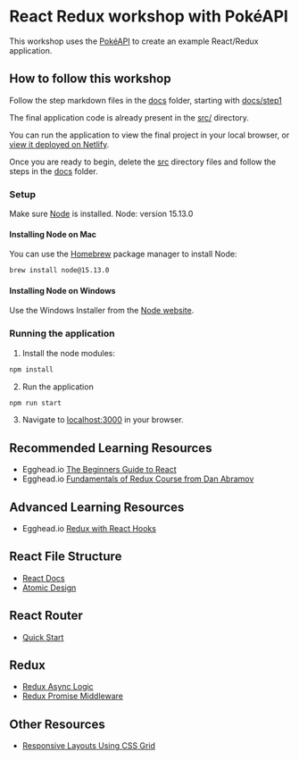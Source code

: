 # React Redux workshop with PokéAPI

This workshop uses the [PokéAPI](https://pokeapi.co/) to create an example React/Redux application.

## How to follow this workshop

Follow the step markdown files in the [docs](./docs) folder, starting with [docs/step1](./docs/step1.md)

The final application code is already present in the [src/](./src) directory.

You can run the application to view the final project in your local browser, or [view it deployed on Netlify](https://react-redux-pokeapi.netlify.app/).

Once you are ready to begin, delete the [src](./src) directory files and follow the steps in the [docs](./docs) folder.

### Setup

Make sure [Node](http://nodejs.org/) is installed. Node: version 15.13.0

#### Installing Node on Mac

You can use the [Homebrew](https://brew.sh/) package manager to install Node:

```bash
brew install node@15.13.0
```

#### Installing Node on Windows

Use the Windows Installer from the [Node website](https://nodejs.org/en/download/).

### Running the application

1. Install the node modules:

```bash
npm install
```

2. Run the application

```bash
npm run start
```

3. Navigate to [localhost:3000](http://localhost:3000/) in your browser.

## Recommended Learning Resources

- Egghead.io [The Beginners Guide to React](https://egghead.io/courses/the-beginner-s-guide-to-react)
- Egghead.io [Fundamentals of Redux Course from Dan Abramov](https://egghead.io/courses/fundamentals-of-redux-course-from-dan-abramov-bd5cc867)

## Advanced Learning Resources

- Egghead.io [Redux with React Hooks](https://egghead.io/courses/redux-with-react-hooks-8a37)

## React File Structure

- [React Docs](https://reactjs.org/docs/faq-structure.html)
- [Atomic Design](https://bradfrost.com/blog/post/atomic-web-design/)

## React Router

- [Quick Start](https://reactrouter.com/web/guides/quick-start)

## Redux

- [Redux Async Logic](https://redux.js.org/tutorials/essentials/part-5-async-logic)
- [Redux Promise Middleware](https://github.com/pburtchaell/redux-promise-middleware)

## Other Resources

- [Responsive Layouts Using CSS Grid](https://css-tricks.com/look-ma-no-media-queries-responsive-layouts-using-css-grid/)
